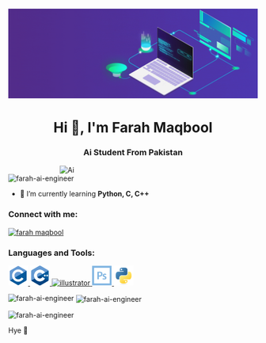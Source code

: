 ![logo](https://github.com/Farah-Ai-Engineer/Farah-Ai-Engineer/blob/main/241765440-80728820-e06b-4f96-9c9e-9df46f0cc0a5.gif)
<h1 align="center">Hi 👋, I'm Farah Maqbool</h1>
<h3 align="center">Ai Student From Pakistan</h3>
<img align="right" alt="Ai" width="400" src="https://miro.medium.com/v2/resize:fit:1358/1*oUAAR9fnsmpstFhqmZZ55g.gif">
<p align="left"> <img src="https://komarev.com/ghpvc/?username=farah-ai-engineer&label=Profile%20views&color=0e75b6&style=flat" alt="farah-ai-engineer" /> </p>

- 🌱 I’m currently learning **Python, C, C++**

<h3 align="left">Connect with me:</h3>
<p align="left">
<a href="https://linkedin.com/in/farah maqbool" target="blank"><img align="center" src="https://raw.githubusercontent.com/rahuldkjain/github-profile-readme-generator/master/src/images/icons/Social/linked-in-alt.svg" alt="farah maqbool" height="30" width="40" /></a>
</p>

<h3 align="left">Languages and Tools:</h3>
<p align="left"> <a href="https://www.cprogramming.com/" target="_blank" rel="noreferrer"> <img src="https://raw.githubusercontent.com/devicons/devicon/master/icons/c/c-original.svg" alt="c" width="40" height="40"/> </a> <a href="https://www.w3schools.com/cpp/" target="_blank" rel="noreferrer"> <img src="https://raw.githubusercontent.com/devicons/devicon/master/icons/cplusplus/cplusplus-original.svg" alt="cplusplus" width="40" height="40"/> </a> <a href="https://www.adobe.com/in/products/illustrator.html" target="_blank" rel="noreferrer"> <img src="https://www.vectorlogo.zone/logos/adobe_illustrator/adobe_illustrator-icon.svg" alt="illustrator" width="40" height="40"/> </a> <a href="https://www.photoshop.com/en" target="_blank" rel="noreferrer"> <img src="https://raw.githubusercontent.com/devicons/devicon/master/icons/photoshop/photoshop-line.svg" alt="photoshop" width="40" height="40"/> </a> <a href="https://www.python.org" target="_blank" rel="noreferrer"> <img src="https://raw.githubusercontent.com/devicons/devicon/master/icons/python/python-original.svg" alt="python" width="40" height="40"/> </a> </p>

<p><img align="left" src="https://github-readme-stats.vercel.app/api/top-langs?username=farah-ai-engineer&show_icons=true&locale=en&layout=compact" alt="farah-ai-engineer" /></p>

<p>&nbsp;<img align="center" src="https://github-readme-stats.vercel.app/api?username=farah-ai-engineer&show_icons=true&locale=en" alt="farah-ai-engineer" /></p>

<p><img align="center" src="https://github-readme-streak-stats.herokuapp.com/?user=farah-ai-engineer&" alt="farah-ai-engineer" /></p>
Hye 👋

<!--
**Farah-Ai-Engineer/Farah-Ai-Engineer** is a ✨ _special_ ✨ repository because its `README.md` (this file) appears on your GitHub profile.

Here are some ideas to get you started:

- 🔭 I’m currently working on ...
- 🌱 I’m currently learning ...
- 👯 I’m looking to collaborate on ...
- 🤔 I’m looking for help with ...
- 💬 Ask me about ...
- 📫 How to reach me: ...
- 😄 Pronouns: ...
- ⚡ Fun fact: ...
-->

